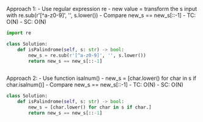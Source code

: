 Approach 1:
	- Use regular expression re 
	- new value  = transform the s input with re.sub(r'[^a-z0-9]', '', s.lower())
	- Compare new_s == new_s[::-1]
	- TC: O(N)
	- SC: O(N)

```Python
import re 

class Solution:
    def isPalindrome(self, s: str) -> bool:
        new_s = re.sub(r'[^a-z0-9]', '', s.lower())
        return new_s == new_s[::-1]
        
```

Approach 2:
	- Use function isalnum()
	- new_s = [char.lower() for char in s if char.isalnum()]
	- Compare new_s == new_s[::-1]
	- TC: O(N)
	- SC: O(N)

```Python
class Solution:
    def isPalindrome(self, s: str) -> bool:
        new_s = [char.lower() for char in s if char.]
        return new_s == new_s[::-1]
        
```
